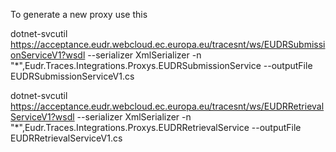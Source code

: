 To generate a new proxy use this

dotnet-svcutil https://acceptance.eudr.webcloud.ec.europa.eu/tracesnt/ws/EUDRSubmissionServiceV1?wsdl --serializer XmlSerializer -n "\*",Eudr.Traces.Integrations.Proxys.EUDRSubmissionService --outputFile EUDRSubmissionServiceV1.cs

dotnet-svcutil https://acceptance.eudr.webcloud.ec.europa.eu/tracesnt/ws/EUDRRetrievalServiceV1?wsdl --serializer XmlSerializer -n "\*",Eudr.Traces.Integrations.Proxys.EUDRRetrievalService --outputFile EUDRRetrievalServiceV1.cs

